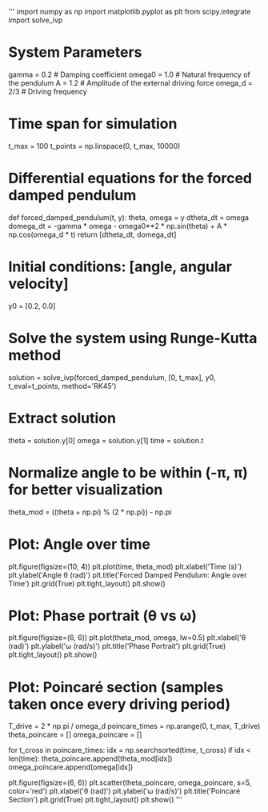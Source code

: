 
'''
import numpy as np
import matplotlib.pyplot as plt
from scipy.integrate import solve_ivp

# System Parameters
gamma = 0.2         # Damping coefficient
omega0 = 1.0        # Natural frequency of the pendulum
A = 1.2             # Amplitude of the external driving force
omega_d = 2/3       # Driving frequency

# Time span for simulation
t_max = 100
t_points = np.linspace(0, t_max, 10000)

# Differential equations for the forced damped pendulum
def forced_damped_pendulum(t, y):
    theta, omega = y
    dtheta_dt = omega
    domega_dt = -gamma * omega - omega0**2 * np.sin(theta) + A * np.cos(omega_d * t)
    return [dtheta_dt, domega_dt]

# Initial conditions: [angle, angular velocity]
y0 = [0.2, 0.0]

# Solve the system using Runge-Kutta method
solution = solve_ivp(forced_damped_pendulum, [0, t_max], y0, t_eval=t_points, method='RK45')

# Extract solution
theta = solution.y[0]
omega = solution.y[1]
time = solution.t

# Normalize angle to be within (-π, π) for better visualization
theta_mod = ((theta + np.pi) % (2 * np.pi)) - np.pi

# Plot: Angle over time
plt.figure(figsize=(10, 4))
plt.plot(time, theta_mod)
plt.xlabel('Time (s)')
plt.ylabel('Angle θ (rad)')
plt.title('Forced Damped Pendulum: Angle over Time')
plt.grid(True)
plt.tight_layout()
plt.show()

# Plot: Phase portrait (θ vs ω)
plt.figure(figsize=(6, 6))
plt.plot(theta_mod, omega, lw=0.5)
plt.xlabel('θ (rad)')
plt.ylabel('ω (rad/s)')
plt.title('Phase Portrait')
plt.grid(True)
plt.tight_layout()
plt.show()

# Plot: Poincaré section (samples taken once every driving period)
T_drive = 2 * np.pi / omega_d
poincare_times = np.arange(0, t_max, T_drive)
theta_poincare = []
omega_poincare = []

for t_cross in poincare_times:
    idx = np.searchsorted(time, t_cross)
    if idx < len(time):
        theta_poincare.append(theta_mod[idx])
        omega_poincare.append(omega[idx])

plt.figure(figsize=(6, 6))
plt.scatter(theta_poincare, omega_poincare, s=5, color='red')
plt.xlabel('θ (rad)')
plt.ylabel('ω (rad/s)')
plt.title('Poincaré Section')
plt.grid(True)
plt.tight_layout()
plt.show()
'''
